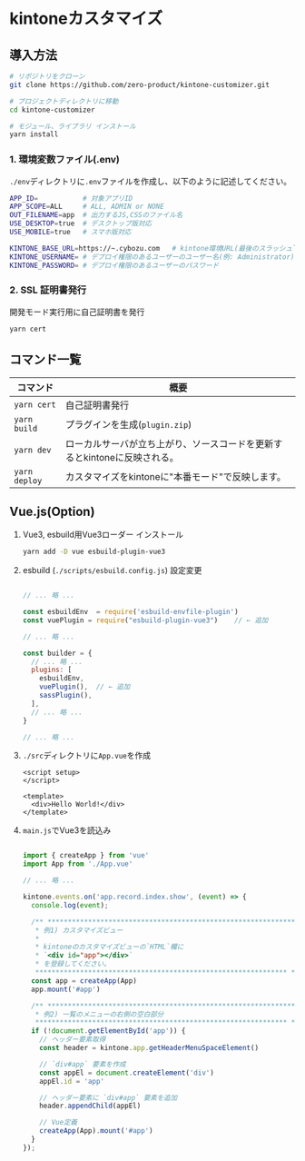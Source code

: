 # kintoneカスタマイズ

## 導入方法

```bash
# リポジトリをクローン
git clone https://github.com/zero-product/kintone-customizer.git

# プロジェクトディレクトリに移動
cd kintone-customizer

# モジュール、ライブラリ インストール
yarn install
```

### 1. 環境変数ファイル(.env)

`./env`ディレクトリに`.env`ファイルを作成し、以下のように記述してください。

```bash
APP_ID=           # 対象アプリID
APP_SCOPE=ALL     # ALL, ADMIN or NONE
OUT_FILENAME=app  # 出力するJS,CSSのファイル名
USE_DESKTOP=true  # デスクトップ版対応
USE_MOBILE=true   # スマホ版対応

KINTONE_BASE_URL=https://~.cybozu.com   # kintone環境URL(最後のスラッシュ`/`は不要)
KINTONE_USERNAME= # デプロイ権限のあるユーザーのユーザー名(例: Administrator)
KINTONE_PASSWORD= # デプロイ権限のあるユーザーのパスワード
```

### 2. SSL 証明書発行

開発モード実行用に自己証明書を発行

```bash
yarn cert
```

## コマンド一覧

|コマンド|概要|
|-|-|
|`yarn cert`|自己証明書発行|
|`yarn build`|プラグインを生成(`plugin.zip`)|
|`yarn dev`|ローカルサーバが立ち上がり、ソースコードを更新するとkintoneに反映される。|
|`yarn deploy`|カスタマイズをkintoneに"本番モード"で反映します。|

## Vue.js(Option)

1. Vue3, esbuild用Vue3ローダー インストール

    ```bash
    yarn add -D vue esbuild-plugin-vue3
    ```

1. esbuild (`./scripts/esbuild.config.js`) 設定変更

    ```javascript:./scripts/esbuild.config.js

    // ... 略 ...

    const esbuildEnv  = require('esbuild-envfile-plugin')
    const vuePlugin = require("esbuild-plugin-vue3")    // ← 追加

    // ... 略 ...

    const builder = {
      // ... 略 ...
      plugins: [
        esbuildEnv,
        vuePlugin(),  // ← 追加
        sassPlugin(),
      ],
      // ... 略 ...
    }

    // ... 略 ...
    ```

1. `./src`ディレクトリに`App.vue`を作成

    ```html:./src/App.vue
    <script setup>
    </script>

    <template>
      <div>Hello World!</div>
    </template>
    ```

1. `main.js`でVue3を読込み

    ```javascript:./src/main.js

    import { createApp } from 'vue'
    import App from './App.vue'

    // ... 略 ...

    kintone.events.on('app.record.index.show', (event) => {
      console.log(event);

      /** **************************************************************
       * 例1) カスタマイズビュー
       *
       * kintoneのカスタマイズビューの`HTML`欄に
       * `<div id="app"></div>`
       * を登録してください。
       ************************************************************** */
      const app = createApp(App)
      app.mount('#app')

      /** **************************************************************
       * 例2) 一覧のメニューの右側の空白部分
       ************************************************************** */
      if (!document.getElementById('app')) {
        // ヘッダー要素取得
        const header = kintone.app.getHeaderMenuSpaceElement()

        // `div#app` 要素を作成
        const appEl = document.createElement('div')
        appEl.id = 'app'

        // ヘッダー要素に `div#app` 要素を追加
        header.appendChild(appEl)

        // Vue定義
        createApp(App).mount('#app')
      }
    });
    ```

